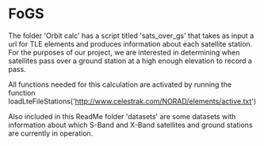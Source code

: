 # FoGS

The folder 'Orbit calc' has a script titled 'sats_over_gs' that takes as input a url for TLE elements and produces information about each satellite station. For the purposes of our project, we are interested in determining when satellites pass over a ground station at a high enough elevation to record a pass. 

All functions needed for this calculation are activated by running the function loadLteFileStations('http://www.celestrak.com/NORAD/elements/active.txt')

Also included in this ReadMe folder 'datasets' are some datasets with information about which S-Band and X-Band satellites and ground stations are currently in operation. 
